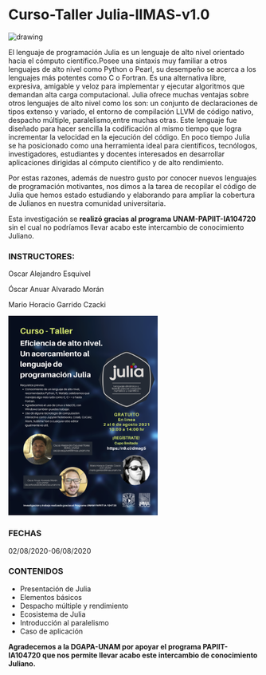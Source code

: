 # Curso-Taller Julia-IIMAS-v1.0

<img src="julialang.png" alt="drawing" width="200"/>

El lenguaje de programación Julia es un lenguaje de alto nivel orientado hacia el cómputo científico.Posee una sintaxis muy familiar a otros lenguajes de alto nivel como Python o Pearl, su desempeño se acerca a los lenguajes más potentes como C o Fortran. Es una alternativa libre, expresiva, amigable y veloz para implementar y ejecutar algoritmos que demandan alta carga computacional. Julia ofrece muchas ventajas sobre otros lenguajes de alto nivel como los son: un conjunto de declaraciones de tipos extenso y variado, el entorno de compilación LLVM de código nativo, despacho múltiple, paralelismo,entre muchas otras. Este lenguaje fue diseñado para hacer sencilla la codificación al mismo tiempo que logra incrementar la velocidad en la ejecución del código. En poco tiempo Julia se ha posicionado como una herramienta ideal para científicos, tecnólogos, investigadores, estudiantes y docentes interesados en desarrollar aplicaciones dirigidas al cómputo científico y de alto rendimiento.

Por estas razones, además de nuestro gusto por conocer nuevos lenguajes de programación motivantes, nos dimos a la tarea de recopilar el código de Julia que hemos estado estudiando y elaborando para ampliar la cobertura de Julianos en nuestra comunidad universitaria.

Esta investigación se **realizó gracias al programa UNAM-PAPIIT-IA104720** sin el cual no podríamos llevar acabo este intercambio de conocimiento Juliano.

### INSTRUCTORES:
Oscar Alejandro Esquivel

Óscar Anuar Alvarado Morán

Mario Horacio Garrido Czacki

<img src="Curso_Julia_poster.png" alt="drawing" width="300"/>

### FECHAS
02/08/2020-06/08/2020

### CONTENIDOS
- Presentación de Julia
- Elementos básicos
- Despacho múltiple y rendimiento
- Ecosistema de Julia
- Introducción al paralelismo
- Caso de aplicación

**Agradecemos a la DGAPA-UNAM por apoyar el programa PAPIIT-IA104720 que nos permite llevar acabo este intercambio de conocimiento Juliano.**

